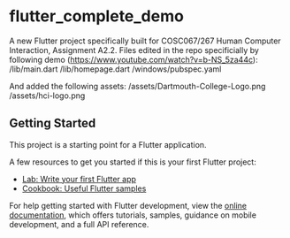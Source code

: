 # flutter_complete_demo

A new Flutter project specifically built for COSC067/267 Human Computer Interaction, Assignment A2.2. 
Files edited in the repo specificially by following demo (https://www.youtube.com/watch?v=b-NS_5za44c): 
/lib/main.dart
/lib/homepage.dart
/windows/pubspec.yaml

And added the following assets:
/assets/Dartmouth-College-Logo.png
/assets/hci-logo.png


## Getting Started

This project is a starting point for a Flutter application.

A few resources to get you started if this is your first Flutter project:

- [Lab: Write your first Flutter app](https://docs.flutter.dev/get-started/codelab)
- [Cookbook: Useful Flutter samples](https://docs.flutter.dev/cookbook)

For help getting started with Flutter development, view the
[online documentation](https://docs.flutter.dev/), which offers tutorials,
samples, guidance on mobile development, and a full API reference.
